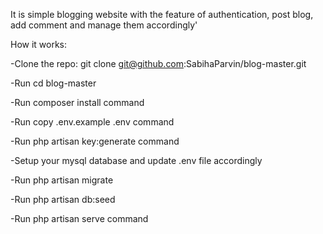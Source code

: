 It is simple blogging website with the feature of authentication, post blog, add comment and manage them accordingly'


How it works:

-Clone the repo: git clone git@github.com:SabihaParvin/blog-master.git

-Run cd blog-master

-Run composer install command

-Run copy .env.example .env command

-Run php artisan key:generate command

-Setup your mysql database  and update .env file accordingly

-Run php artisan migrate

-Run php artisan db:seed

-Run php artisan serve command
